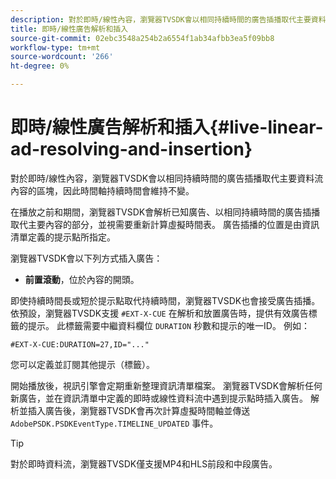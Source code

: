 ```yaml
---
description: 對於即時/線性內容，瀏覽器TVSDK會以相同持續時間的廣告插播取代主要資料流內容的區塊，因此時間軸持續時間會維持不變。
title: 即時/線性廣告解析和插入
source-git-commit: 02ebc3548a254b2a6554f1ab34afbb3ea5f09bb8
workflow-type: tm+mt
source-wordcount: '266'
ht-degree: 0%

---
```


# 即時/線性廣告解析和插入{#live-linear-ad-resolving-and-insertion}

對於即時/線性內容，瀏覽器TVSDK會以相同持續時間的廣告插播取代主要資料流內容的區塊，因此時間軸持續時間會維持不變。

在播放之前和期間，瀏覽器TVSDK會解析已知廣告、以相同持續時間的廣告插播取代主要內容的部分，並視需要重新計算虛擬時間表。 廣告插播的位置是由資訊清單定義的提示點所指定。

瀏覽器TVSDK會以下列方式插入廣告：

* **前置滾動**，位於內容的開頭。

即使持續時間長或短於提示點取代持續時間，瀏覽器TVSDK也會接受廣告插播。 依預設，瀏覽器TVSDK支援 `#EXT-X-CUE` 在解析和放置廣告時，提供有效廣告標籤的提示。 此標籤需要中繼資料欄位 `DURATION` 秒數和提示的唯一ID。 例如：

```
#EXT-X-CUE:DURATION=27,ID="..."
```

您可以定義並訂閱其他提示（標籤）。

開始播放後，視訊引擎會定期重新整理資訊清單檔案。 瀏覽器TVSDK會解析任何新廣告，並在資訊清單中定義的即時或線性資料流中遇到提示點時插入廣告。 解析並插入廣告後，瀏覽器TVSDK會再次計算虛擬時間軸並傳送 `AdobePSDK.PSDKEventType.TIMELINE_UPDATED` 事件。

>[!TIP]
>
>對於即時資料流，瀏覽器TVSDK僅支援MP4和HLS前段和中段廣告。

